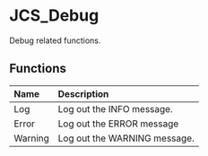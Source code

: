 # JCS_Debug

Debug related functions.

## Functions

| Name | Description |
|:---|:---|
| Log | Log out the INFO message. |
| Error | Log out the ERROR message |
| Warning | Log out the WARNING message. |
